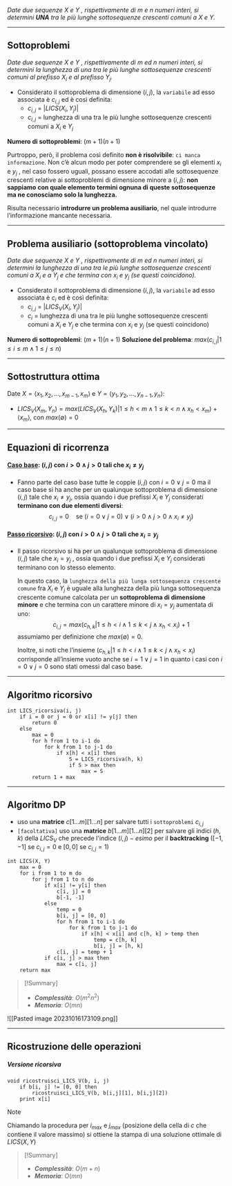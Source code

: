 *Date due sequenze $X$ e $Y$ , rispettivamente di m e n numeri interi, si determini **UNA** tra le più lunghe sottosequenze crescenti comuni a $X$ e $Y$.*

---
## Sottoproblemi

*Date due sequenze $X$ e $Y$ , rispettivamente di $m$ ed $n$ numeri interi, si determini la lunghezza di una tra le più lunghe sottosequenze crescenti comuni al prefisso $X_i$ e al prefisso $Y_j$.*

- Considerato il sottoproblema di dimensione $(i, j)$, la `variabile` ad esso associata è $c_{i, j}$ ed è così definita:
	- $c_{i, j}$ = $|LICS(X_i, Y_j)|$
	- $c_{i, j}$ = lunghezza di una tra le più lunghe sottosequenze crescenti comuni a $X_i$ e $Y_j$

**Numero di sottoproblemi**: $(m+1)(n+1)$

Purtroppo, però, il problema così definito **non è risolvibile**: `ci manca informazione`.
Non c’è alcun modo per poter comprendere se gli elementi $x_i$ e $y_j$ , nel caso fossero uguali, possano essere accodati alle sottosequenze crescenti relative ai sottoproblemi di dimensione minore a $(i, j)$: **non sappiamo con quale elemento termini ognuna di queste sottosequenze ma ne conosciamo solo la lunghezza.**

Risulta necessario **introdurre un problema ausiliario**, nel quale introdurre l’informazione mancante necessaria.

---
## Problema ausiliario (sottoproblema vincolato)

*Date due sequenze $X$ e $Y$ , rispettivamente di $m$ ed $n$ numeri interi, si determini la lunghezza di una tra le più lunghe sottosequenze crescenti comuni a $X_i$ e a $Y_j$ e che termina con $x_i$ e $y_j$ (se questi coincidono).*

- Considerato il sottoproblema di dimensione $(i, j)$, la `variabile` ad esso associata è $c_i$ ed è così definita:
	- $c_{i, j}$ = $|LICS_V(X_i, Y_j)|$
	- $c_{i}$ = lunghezza di una tra le più lunghe sottosequenze crescenti comuni a $X_i$ e $Y_j$ e che termina con $x_i$ e $y_j$ (se questi coincidono)

**Numero di sottoproblemi**: $(m+1)(n+1)$
**Soluzione del problema**: $max({c_{i, j} | 1 \leq i \leq m \land 1 \leq j \leq n})$

---
## Sottostruttura ottima

Date $X=⟨x_1, x_2, …, x_{m-1}, x_m⟩$ e $Y=⟨y_1, y_2, …, y_{n-1}, y_n⟩$:

- $LICS_V(X_m, Y_n) = max({LICS_V(X_h, Y_k) | 1 \leq h < m \land 1 \leq k < n \land x_h < x_m}) + ⟨x_m⟩$, con $max(∅) = 0$

---
## Equazioni di ricorrenza
#### <u>**Caso base**</u>: $(i, j)$ con $i > 0 \land j > 0$ tali che $x_i \neq y_j$
- Fanno parte del caso base tutte le coppie $(i, j)$ con $i = 0 \lor j = 0$ ma il caso base si ha anche per un qualunque sottoproblema di dimensione $(i, j)$ tale che $x_i \neq y_j$, ossia quando i due prefissi $X_i$ e $Y_j$ considerati **terminano con due elementi diversi**:
$$ c_{i, j} = 0 \quad\text{se } (i = 0 \lor j = 0) \lor (i > 0 \land j > 0 \land x_i \neq y_j)$$

#### <u>**Passo ricorsivo**</u>: $(i, j)$ con $i > 0 \land j > 0$ tali che $x_i = y_j$
- Il passo ricorsivo si ha per un qualunque sottoproblema di dimensione $(i, j)$ tale che $x_i = y_j$ , ossia quando i due prefissi $X_i$ e $Y_j$ considerati terminano con lo stesso elemento.

	In questo caso, la `lunghezza della più lunga sottosequenza crescente comune` fra $X_i$ e $Y_j$ è uguale alla lunghezza della più lunga sottosequenza crescente comune calcolata per un **sottoproblema di dimensione minore** e che termina con un carattere minore di $x_i = y_j$ aumentata di uno:
	$$c_{i, j} = max({c_{h, k} | 1 \leq h < i \land 1 \leq k < j \land x_h < x_i}) + 1$$
	assumiamo per definizione che $max(∅) = 0$.
	
	Inoltre, si noti che l’insieme $(c_{h,k} | 1 \leq h < i \land 1 \leq k < j \land x_h < x_i)$ corrisponde all’insieme vuoto anche se $i = 1 \lor j = 1$ in quanto i casi con $i = 0 \lor j = 0$ sono stati omessi dal caso base.

---
## Algoritmo ricorsivo

``` Pseudocodice TI:"LICS_ricorsiva" "FOLD"
int LICS_ricorsiva(i, j)
	if i = 0 or j = 0 or x[i] != y[j] then
		return 0
	else
		max = 0
		for h from 1 to i-1 do
			for k from 1 to j-1 do
				if x[h] < x[i] then 
					S = LICS_ricorsiva(h, k)
					if S > max then
						max = S
		return 1 + max
```

---
## Algoritmo DP

- uso una **matrice** $c[1...m][1...n]$ per salvare tutti i `sottoproblemi` $c_{i,j}$
- `[facoltativa]` uso una **matrice** $b[1...m][1...n][2]$ per salvare gli indici $(h, k)$ della $LICS_V$ che precede l'indice $(i, j)-esimo$ per il **backtracking** ($[-1, -1]$ se $c_{i, j} = 0$ e $[0, 0]$ se $c_{i,j} = 1$)

``` Pseudocodice TI:"LICS" "FOLD"
int LICS(X, Y) 
	max = 0
	for i from 1 to m do 
		for j from 1 to n do
			if x[i] != y[i] then
				c[i, j] = 0
				b[-1, -1]
			else
				temp = 0
				b[i, j] = [0, 0]
				for h from 1 to i-1 do
					for k from 1 to j-1 do
						if x[h] < x[i] and c[h, k] > temp then
							temp = c[h, k]
							b[i, j] = [h, k]
				c[i, j] = temp + 1
			if c[i, j] > max then
				max = c[i, j]
	return max
```

> [!Summary]
> - ***Complessità***: $O(m^2n^2)$
> - ***Memoria***: $O(mn)$


![[Pasted image 20231016173109.png]]

---
## Ricostruzione delle operazioni

##### Versione ricorsiva

``` Pseudocodice TI:"ricostruisci_LICS_V" "FOLD"
void ricostruisci_LICS_V(b, i, j)
	if b[i, j] != [0, 0] then
		ricostruisci_LICS_V(b, b[i,j][1], b[i,j][2])
	print x[i]
```

>[!Note]
>Chiamando la procedura per $i_{max}$ e $j_{max}$ (posizione della cella di $c$ che contiene il valore massimo) si ottiene la stampa di una soluzione ottimale di $LICS(X, Y)$

> [!Summary]
> - ***Complessità***: $O(m+n)$
> - ***Memoria***: $O(mn)$
